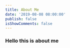 ```yaml
---
title: About Me
date: '2019-08-08 08:00:00'
publish: false
isShowComments: false
---
```

### Hello this is about me
